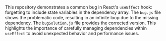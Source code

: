 This repository demonstrates a common bug in React's `useEffect` hook: forgetting to include state variables in the dependency array.  The `bug.js` file shows the problematic code, resulting in an infinite loop due to the missing dependency. The `bugSolution.js` file provides the corrected version. This highlights the importance of carefully managing dependencies within `useEffect` to avoid unexpected behavior and performance issues.
